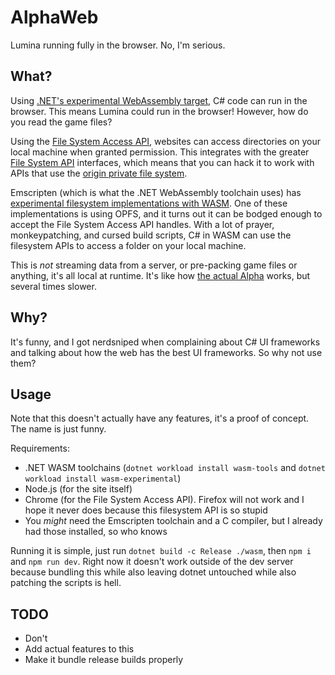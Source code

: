 # AlphaWeb

Lumina running fully in the browser. No, I'm serious.

## What?

Using [.NET's experimental WebAssembly target](https://learn.microsoft.com/en-us/aspnet/core/client-side/dotnet-interop/wasm-browser-app), C# code can run in the browser. This means Lumina could run in the browser! However, how do you read the game files?

Using the [File System Access API](https://wicg.github.io/file-system-access/), websites can access directories on your local machine when granted permission. This integrates with the greater [File System API](https://developer.mozilla.org/en-US/docs/Web/API/File_System_API) interfaces, which means that you can hack it to work with APIs that use the [origin private file system](https://developer.mozilla.org/en-US/docs/Web/API/File_System_API#origin_private_file_system).

Emscripten (which is what the .NET WebAssembly toolchain uses) has [experimental filesystem implementations with WASM](https://emscripten.org/docs/api_reference/Filesystem-API.html#new-file-system-wasmfs). One of these implementations is using OPFS, and it turns out it can be bodged enough to accept the File System Access API handles. With a lot of prayer, monkeypatching, and cursed build scripts, C# in WASM can use the filesystem APIs to access a folder on your local machine.

This is *not* streaming data from a server, or pre-packing game files or anything, it's all local at runtime. It's like how [the actual Alpha](https://github.com/NotNite/Alpha) works, but several times slower.

## Why?

It's funny, and I got nerdsniped when complaining about C# UI frameworks and talking about how the web has the best UI frameworks. So why not use them?

## Usage

Note that this doesn't actually have any features, it's a proof of concept. The name is just funny.

Requirements:

- .NET WASM toolchains (`dotnet workload install wasm-tools` and `dotnet workload install wasm-experimental`)
- Node.js (for the site itself)
- Chrome (for the File System Access API). Firefox will not work and I hope it never does because this filesystem API is so stupid
- You *might* need the Emscripten toolchain and a C compiler, but I already had those installed, so who knows

Running it is simple, just run `dotnet build -c Release ./wasm`, then `npm i` and `npm run dev`. Right now it doesn't work outside of the dev server because bundling this while also leaving dotnet untouched while also patching the scripts is hell.

## TODO

- Don't
- Add actual features to this
- Make it bundle release builds properly
